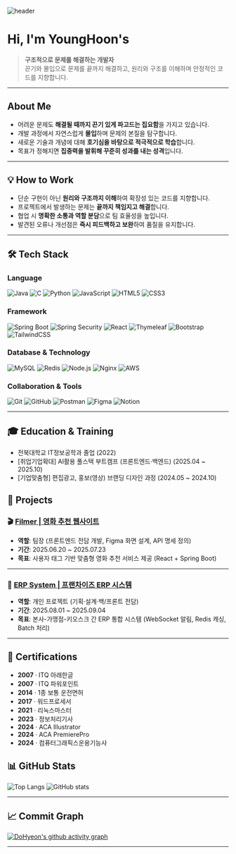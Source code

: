 ![header](https://capsule-render.vercel.app/api?type=waving&color=auto&height=200&section=header&text=YoungHoon's%20Hub&fontSize=40&animation=fadeIn&fontAlignY=40)

# Hi, I'm YoungHoon's

> **구조적으로 문제를 해결하는 개발자**  
> 끈기와 몰입으로 문제를 끝까지 해결하고, 원리와 구조를 이해하며 안정적인 코드를 지향합니다.  

---

## About Me
- 어려운 문제도 **해결될 때까지 끈기 있게 파고드는 집요함**을 가지고 있습니다.  
- 개발 과정에서 자연스럽게 **몰입**하며 문제의 본질을 탐구합니다.  
- 새로운 기술과 개념에 대해 **호기심을 바탕으로 적극적으로 학습**합니다.  
- 목표가 정해지면 **집중력을 발휘해 꾸준히 성과를 내는 성격**입니다.  

---

## 💡 How to Work
- 단순 구현이 아닌 **원리와 구조까지 이해**하여 확장성 있는 코드를 지향합니다.  
- 프로젝트에서 발생하는 문제는 **끝까지 책임지고 해결**합니다.  
- 협업 시 **명확한 소통과 역할 분담**으로 팀 효율성을 높입니다.  
- 발견된 오류나 개선점은 **즉시 피드백하고 보완**하여 품질을 유지합니다.  

---

## 🛠️ Tech Stack

### Language  
![Java](https://img.shields.io/badge/Java-007396?style=flat&logo=java&logoColor=white)
![C](https://img.shields.io/badge/C-00599C?style=flat&logo=c&logoColor=white)
![Python](https://img.shields.io/badge/Python-3776AB?style=flat&logo=python&logoColor=white)
![JavaScript](https://img.shields.io/badge/JavaScript-F7DF1E?style=flat&logo=javascript&logoColor=black)
![HTML5](https://img.shields.io/badge/HTML5-E34F26?style=flat&logo=html5&logoColor=white)
![CSS3](https://img.shields.io/badge/CSS3-1572B6?style=flat&logo=css3&logoColor=white)

### Framework  
![Spring Boot](https://img.shields.io/badge/SpringBoot-6DB33F?style=flat&logo=springboot&logoColor=white)
![Spring Security](https://img.shields.io/badge/SpringSecurity-6DB33F?style=flat&logo=springsecurity&logoColor=white)
![React](https://img.shields.io/badge/React-61DAFB?style=flat&logo=react&logoColor=black)
![Thymeleaf](https://img.shields.io/badge/Thymeleaf-005F0F?style=flat&logo=thymeleaf&logoColor=white)
![Bootstrap](https://img.shields.io/badge/Bootstrap-7952B3?style=flat&logo=bootstrap&logoColor=white)
![TailwindCSS](https://img.shields.io/badge/TailwindCSS-06B6D4?style=flat&logo=tailwindcss&logoColor=white)

### Database & Technology  
![MySQL](https://img.shields.io/badge/MySQL-4479A1?style=flat&logo=mysql&logoColor=white)
![Redis](https://img.shields.io/badge/Redis-DC382D?style=flat&logo=redis&logoColor=white)
![Node.js](https://img.shields.io/badge/Node.js-339933?style=flat&logo=node.js&logoColor=white)
![Nginx](https://img.shields.io/badge/Nginx-009639?style=flat&logo=nginx&logoColor=white)
![AWS](https://img.shields.io/badge/AWS-232F3E?style=flat&logo=amazonaws&logoColor=white)

### Collaboration & Tools  
![Git](https://img.shields.io/badge/Git-F05032?style=flat&logo=git&logoColor=white)
![GitHub](https://img.shields.io/badge/GitHub-181717?style=flat&logo=github&logoColor=white)
![Postman](https://img.shields.io/badge/Postman-FF6C37?style=flat&logo=postman&logoColor=white)
![Figma](https://img.shields.io/badge/Figma-F24E1E?style=flat&logo=figma&logoColor=white)
![Notion](https://img.shields.io/badge/Notion-000000?style=flat&logo=notion&logoColor=white)

---

## 🎓 Education & Training
- 전북대학교 IT정보공학과 졸업 (2022)  
- [취업기업확대] AI활용 풀스택 부트캠프 (프론트엔드·백엔드) (2025.04 ~ 2025.10)  
- [기업맞춤형] 편집광고, 홍보(영상) 브랜딩 디자인 과정 (2024.05 ~ 2024.10)  

## 📂 Projects  

### 🎬 [Filmer | 영화 추천 웹사이트](https://github.com/gangseunghyun/movie-project)  
- **역할**: 팀장 (프론트엔드 전담 개발, Figma 화면 설계, API 명세 정의)  
- **기간**: 2025.06.20 ~ 2025.07.23  
- **목표**: 사용자 태그 기반 맞춤형 영화 추천 서비스 제공 (React + Spring Boot)  

---

### 🏢 [ERP System | 프랜차이즈 ERP 시스템](https://github.com/shstksdbs/ERP_Project)  
- **역할**: 개인 프로젝트 (기획·설계·백/프론트 전담)  
- **기간**: 2025.08.01 ~ 2025.09.04  
- **목표**: 본사-가맹점-키오스크 간 ERP 통합 시스템 (WebSocket 알림, Redis 캐싱, Batch 처리)  

---

## 🏅 Certifications  

- **2007** · ITQ 아래한글  
- **2007** · ITQ 파워포인트  
- **2014** · 1종 보통 운전면허  
- **2017** · 워드프로세서  
- **2021** · 리눅스마스터  
- **2023** · 정보처리기사  
- **2024** · ACA Illustrator  
- **2024** · ACA PremierePro  
- **2024** · 컴퓨터그래픽스운용기능사  

## 📊 GitHub Stats

![Top Langs](https://github-readme-stats.vercel.app/api/top-langs/?username=shstksdbs&layout=compact)
![GitHub stats](https://github-readme-stats.vercel.app/api?username=shstksdbs&show_icons=true&theme=radical)

---

## 📈 Commit Graph

[![DoHyeon's github activity graph](https://github-readme-activity-graph.vercel.app/graph?username=shstksdbs&theme=react-dark&bg_color=20232a&hide_border=true)](https://github.com/ashutosh00710/github-readme-activity-graph)

---
